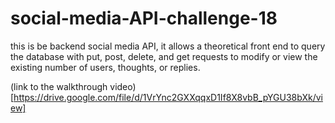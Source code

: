 # social-media-API-challenge-18


this is be backend social media API, it allows a theoretical front end to query the database with put, post, delete, and get requests to modify or view the existing number of users, thoughts, or replies.

(link to the walkthrough video)[https://drive.google.com/file/d/1VrYnc2GXXqqxD1If8X8vbB_pYGU38bXk/view]
